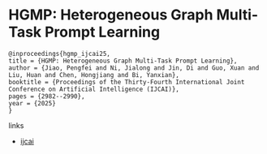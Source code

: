 # HGMP: Heterogeneous Graph Multi-Task Prompt Learning

```
@inproceedings{hgmp_ijcai25,
title = {HGMP: Heterogeneous Graph Multi-Task Prompt Learning},
author = {Jiao, Pengfei and Ni, Jialong and Jin, Di and Guo, Xuan and Liu, Huan and Chen, Hongjiang and Bi, Yanxian},
booktitle = {Proceedings of the Thirty-Fourth International Joint Conference on Artificial Intelligence (IJCAI)},
pages = {2982--2990},
year = {2025}
}
```

links
- [ijcai](https://www.ijcai.org/proceedings/2025/332)
